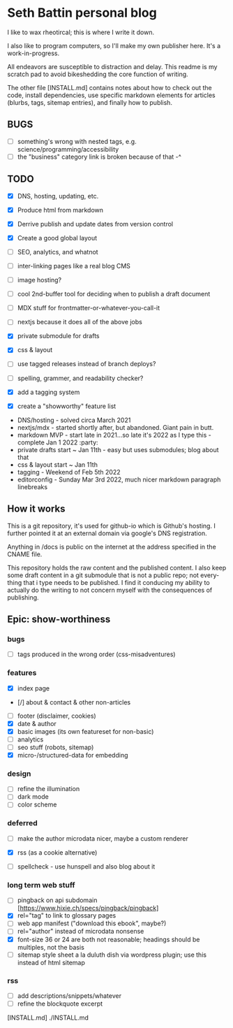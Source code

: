 Seth Battin personal blog
=========================
I like to wax rheotircal; this is where I write it down.

I also like to program computers, so I'll make my own publisher here.  It's
a work-in-progress.

All endeavors are susceptible to distraction and delay.  This readme is my
scratch pad to avoid bikeshedding the core function of writing.

The other file [INSTALL.md] contains notes about how to check out the code,
install dependencies, use specific markdown elements for articles (blurbs,
tags, sitemap entries), and finally how to publish.

BUGS
----
- [ ] something's wrong with nested tags, e.g. science/programming/accessibility
- [ ] the "business" category link is broken because of that -^

TODO
----
- [x] DNS, hosting, updating, etc.
- [x] Produce html from markdown
- [x] Derrive publish and update dates from version control
- [x] Create a good global layout
- [ ] SEO, analytics, and whatnot
- [ ] inter-linking pages like a real blog CMS
- [ ] image hosting?
- [ ] cool 2nd-buffer tool for deciding when to publish a draft document
- [ ] MDX stuff for frontmatter-or-whatever-you-call-it
- [ ] nextjs because it does all of the above jobs
- [x] private submodule for drafts
- [x] css & layout
- [ ] use tagged releases instead of branch deploys?
- [ ] spelling, grammer, and readability checker?
- [x] add a tagging system
- [x] create a "showworthy" feature list


- DNS/hosting - solved circa March 2021
- nextjs/mdx - started shortly after, but abandoned.  Giant pain in butt.
- markdown MVP - start late in 2021...so late it's 2022 as I type this - complete Jan 1 2022 :party:
- private drafts start ~ Jan 11th - easy but uses submodules; blog about that
- css & layout start ~ Jan 11th
- tagging - Weekend of Feb 5th 2022
- editorconfig - Sunday Mar 3rd 2022, much nicer markdown paragraph linebreaks


How it works
------------

This is a git repository, it's used for github-io which is Github's hosting. I
further pointed it at an external domain via google's DNS registration.

Anything in /docs is public on the internet at the address specified in the
CNAME file.

This repository holds the raw content and the published content.  I also keep
some draft content in a git submodule that is not a public repo; not every-
thing that i type needs to be published.  I find it conducing my ability to
actually do the writing to not concern myself with the consequences of
publishing.


Epic: show-worthiness
---------------------

### bugs
- [ ] tags produced in the wrong order (css-misadventures)

### features
- [x] index page
- [/] about & contact & other non-articles
- [ ] footer (disclaimer, cookies)
- [x] date & author
- [x] basic images (its own featureset for non-basic)
- [ ] analytics
- [ ] seo stuff (robots, sitemap)
- [x] micro-/structured-data for embedding

### design
- [ ] refine the illumination
- [ ] dark mode
- [ ] color scheme

### deferred
- [ ] make the author microdata nicer, maybe a custom renderer
- [x] rss (as a cookie alternative)
- [ ] spellcheck - use hunspell and also blog about it


### long term web stuff
- [ ] pingback on api subdomain [https://www.hixie.ch/specs/pingback/pingback]
- [x] rel="tag" to link to glossary pages
- [ ] web app manifest ("download this ebook", maybe?)
- [ ] rel="author" instead of microdata nonsense
- [x] font-size 36 or 24 are both not reasonable; headings should be multiples, not the basis
- [ ] sitemap style sheet a la duluth dish via wordpress plugin; use this instead of html sitemap

### rss
- [ ] add descriptions/snippets/whatever
- [ ] refine the blockquote excerpt

[INSTALL.md] ./INSTALL.md

